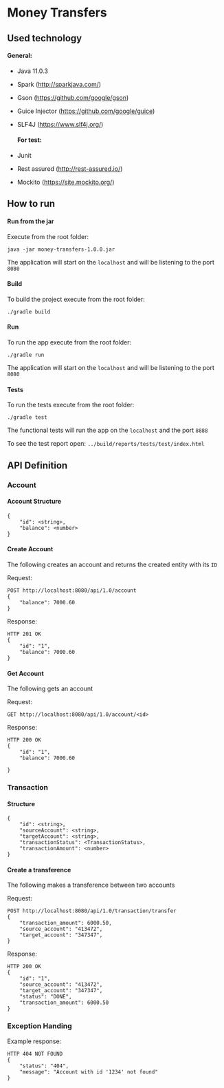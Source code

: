 # Money Transfers

## Used technology

#### General:

- Java 11.0.3
- Spark (http://sparkjava.com/)
- Gson (https://github.com/google/gson)
- Guice Injector (https://github.com/google/guice)
- SLF4J (https://www.slf4j.org/)
  
  #### For test:  
- Junit
- Rest assured (http://rest-assured.io/)
- Mockito (https://site.mockito.org/)
    


## How to run

#### Run from the jar

Execute from the root folder:

    java -jar money-transfers-1.0.0.jar

The application will start on the `localhost` and will be listening to the port `8080`


#### Build
To build the project execute from the root folder:

    ./gradle build

#### Run
To run the app execute from the root folder:

    ./gradle run


The application will start on the `localhost` and will be listening to the port `8080`


#### Tests
To run the tests execute from the root folder:

    ./gradle test

The functional tests will run the app on the `localhost` and the port `8888`

To see the test report open:
    `../build/reports/tests/test/index.html`



## API Definition

### Account

#### Account Structure
    {
        "id": <string>,
        "balance": <number>
    }


#### Create Account

The following creates an account and returns the created entity with its `ID` 

Request:

    POST http://localhost:8080/api/1.0/account
    {
        "balance": 7000.60
    }

Response:

    HTTP 201 OK
    {
        "id": "1",
        "balance": 7000.60
    }


#### Get Account

The following gets an account

Request:

    GET http://localhost:8080/api/1.0/account/<id>

Response:

    HTTP 200 OK
    {
        "id": "1",
        "balance": 7000.60

    }


### Transaction

#### Structure
    {
        "id": <string>,
        "sourceAccount": <string>,
        "targetAccount": <string>,
        "transactionStatus": <TransactionStatus>,
        "transactionAmount": <number>
    }


#### Create a transference

The following makes a transference between two accounts

Request:

    POST http://localhost:8080/api/1.0/transaction/transfer
    {
        "transaction_amount": 6000.50,
        "source_account": "413472",
        "target_account": "347347",
    }  

Response:

    HTTP 200 OK
    {
        "id": "1",
        "source_account": "413472",
        "target_account": "347347",
        "status": "DONE",
        "transaction_amount": 6000.50
    }


### Exception Handing

Example response:

    HTTP 404 NOT FOUND 
    {
        "status": "404",
        "message": "Account with id '1234' not found"
    }    
